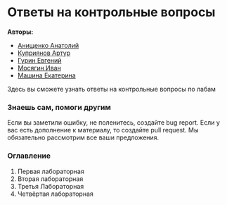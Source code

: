 # Ответы на контрольные вопросы
**Авторы:**

 - [Анищенко Анатолий](https://github.com/tolikttaaa)  
 - [Куприянов Артур](https://github.com/ApploidX)  
 - [Гурин Евгений](https://github.com/GulDilin)  
 - [Мосягин Иван](https://github.com/MIDmos)  
 - [Машина Екатерина](https://github.com/mashinakatherina)  

Здесь вы сможете узнать ответы на контрольные вопросы по лабам

### Знаешь сам, помоги другим
Если вы заметили ошибку, не поленитесь, создайте bug report. Если у вас есть дополнение к материалу, то создайте pull request. Мы обязательно рассмотрим все ваши предложения. 

### Оглавление
1. Первая лабораторная
2. Вторая лабораторная
3. Третья Лабораторная
4. Четвёртая лабораторная
